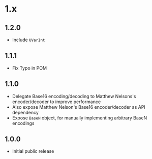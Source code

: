 # 1.x

## 1.2.0
* Include `UVarInt`

## 1.1.1
* Fix Typo in POM

## 1.1.0

* Delegate Base16 encoding/decoding to Matthew Nelsons's encoder/decoder to improve performance
* Also expose Matthew Nelson's Base16 encoder/decoder as API dependency
* Expose `BaseN` object, for manually implementing arbitrary BaseN encodings

## 1.0.0

* Initial public release